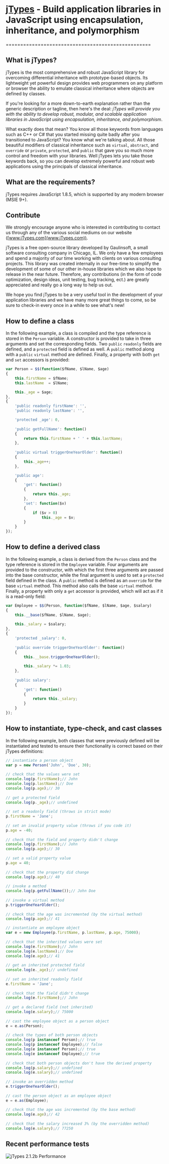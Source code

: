 # [jTypes](http://www.jTypes.com/) - Build application libraries in JavaScript using encapsulation, inheritance, and polymorphism
==================================================

## What is jTypes?

jTypes is the most comprehensive and robust JavaScript library for overcoming differential inheritance with prototype-based objects. Its lightweight yet powerful design provides web programmers on any platform or browser the ability to emulate classical inheritance where objects are defined by classes.

If you're looking for a more down-to-earth explanation rather than the generic description or tagline, then here's the deal: <em>jTypes will provide you with the ability to develop robust, modular, and scalable application libraries in JavaScript using encapsulation, inheritance, and polymorphism</em>.

What exactly does that mean? You know all those keywords from languages such as C++ or C# that you started missing quite badly after you transitioned to JavaScript? You know what we're talking about. All those beautiful modifiers of classical inheritance such as `virtual`, `abstract`, and `override` or `private`, `protected`, and `public` that gave you so much more control and freedom with your libraries. Well jTypes lets you take those keywords back, so you can develop extremely powerful and robust web applications using the principals of classical inheritance.


## What are the requirements?

jTypes requires JavaScript 1.8.5, which is supported by any modern browser (MSIE 9+).

## Contribute

We strongly encourage anyone who is interested in contributing to contact us through any of the various social mediums on our website ([www.jTypes.com](www.jTypes.com)).

jTypes is a free open-source library developed by Gaulinsoft, a small software consulting company in Chicago, IL. We only have a few employees and spend a majority of our time working with clients on various consulting projects. This library was created internally in our free-time to simplify the development of some of our other in-house libraries which we also hope to release in the near future. Therefore, any contributions (in the form of code optimization, design ideas, unit testing, bug tracking, ect.) are greatly appreciated and really go a long way to help us out.

We hope you find jTypes to be a very useful tool in the development of your application libraries and we have many more great things to come, so be sure to check-in every once in a while to see what's new!


## How to define a class

In the following example, a class is compiled and the type reference is stored in the `Person` variable. A constructor is provided to take in three arguments and set the corresponding fields. Two `public` `readonly` fields are defined, and a `protected` field is defined as well. A `public` method along with a `public` `virtual` method are defined. Finally, a property with both `get` and `set` accessors is provided:

```javascript
var Person = $$(function($fName, $lName, $age)
{
    this.firstName = $fName;
    this.lastName  = $lName;

    this._age = $age;
},
{
    'public readonly firstName': '',
    'public readonly lastName': '',

    'protected _age': 0,
 
    'public getFullName': function()
    {
        return this.firstName + ' ' + this.lastName;
    },
 
    'public virtual triggerOneYearOlder': function()
    {
        this._age++;
    },

    'public age':
    {
        'get': function()
        {
            return this._age;
        },
        'set': function($v)
        {
            if ($v > 0)
                this._age = $v;
        }
    }
});
```

## How to define a derived class

In the following example, a class is derived from the `Person` class and the type reference is stored in the `Employee` variable. Four arguments are provided to the constructor, with which the first three arguments are passed into the base constructor, while the final argument is used to set a `protected` field defined in the class. A `public` method is defined as an `override` for the base `virtual` method. This method also calls the base `virtual` method. Finally, a property with only a `get` accessor is provided, which will act as if it is a read-only field:

```javascript
var Employee = $$(Person, function($fName, $lName, $age, $salary)
{
    this.__base($fName, $lName, $age);
    
    this._salary = $salary;
},
{
    'protected _salary': 0,
 
    'public override triggerOneYearOlder': function()
    {
        this.__base.triggerOneYearOlder();
 
        this._salary *= 1.03;
    },
 
    'public salary':
    {
        'get': function()
        {
            return this._salary;
        }
    }
});
```

## How to instantiate, type-check, and cast classes

In the following example, both classes that were previously defined will be instantiated and tested to ensure their functionality is correct based on their jTypes definitions:

```javascript
// instantiate a person object
var p = new Person('John', 'Doe', 30);
 
// check that the values were set
console.log(p.firstName);// John
console.log(p.lastName);// Doe
console.log(p.age);// 30
 
// get a protected field
console.log(p._age);// undefined
 
// set a readonly field (throws in strict mode)
p.firstName = 'Jane';
 
// set an invalid property value (throws if you code it)
p.age = -40;
 
// check that the field and property didn't change
console.log(p.firstName);// John
console.log(p.age);// 30
 
// set a valid property value
p.age = 40;
 
// check that the property did change
console.log(p.age);// 40
 
// invoke a method
console.log(p.getFullName());// John Doe
 
// invoke a virtual method
p.triggerOneYearOlder();
 
// check that the age was incremented (by the virtual method)
console.log(p.age);// 41

// instantiate an employee object
var e = new Employee(p.firstName, p.lastName, p.age, 75000);
 
// check that the inherited values were set
console.log(e.firstName);// John
console.log(e.lastName);// Doe
console.log(e.age);// 41
 
// get an inherited protected field
console.log(e._age);// undefined
 
// set an inherited readonly field
e.firstName = 'Jane';
 
// check that the field didn't change
console.log(e.firstName);// John
 
// get a declared field (not inherited)
console.log(e.salary);// 75000
 
// cast the employee object as a person object
e = e.as(Person);
 
// check the types of both person objects
console.log(p instanceof Person);// true
console.log(p instanceof Employee);// false
console.log(e instanceof Person);// true
console.log(e instanceof Employee);// true
 
// check that both person objects don't have the derived property
console.log(p.salary);// undefined
console.log(e.salary);// undefined
 
// invoke an overridden method
e.triggerOneYearOlder();
 
// cast the person object as an employee object
e = e.as(Employee);
 
// check that the age was incremented (by the base method)
console.log(e.age);// 42
 
// check that the salary increased 3% (by the overridden method)
console.log(e.salary);// 77250
```

## Recent performance tests

![jTypes 2.1.2b Performance](https://lh3.googleusercontent.com/-j9wM6tywbJ4/Ue6906xfa9I/AAAAAAAAAJM/ObpsYcfS8cA/w897-h465-no/2.1.2+%2528compile%2529.bmp "jTypes 2.1.2b Performance")

